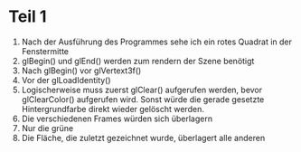 # Teil 1

1. Nach der Ausführung des Programmes sehe ich ein rotes Quadrat in der Fenstermitte
2. glBegin() und glEnd() werden zum rendern der Szene benötigt
3. Nach glBegin() vor glVertext3f()
4. Vor der glLoadIdentity()
5. Logischerweise muss zuerst glClear() aufgerufen werden, bevor glClearColor() aufgerufen wird. Sonst würde die gerade gesetzte Hintergrundfarbe direkt wieder gelöscht werden.
6. Die verschiedenen Frames würden sich überlagern
7. Nur die grüne
8. Die Fläche, die zuletzt gezeichnet wurde, überlagert alle anderen

